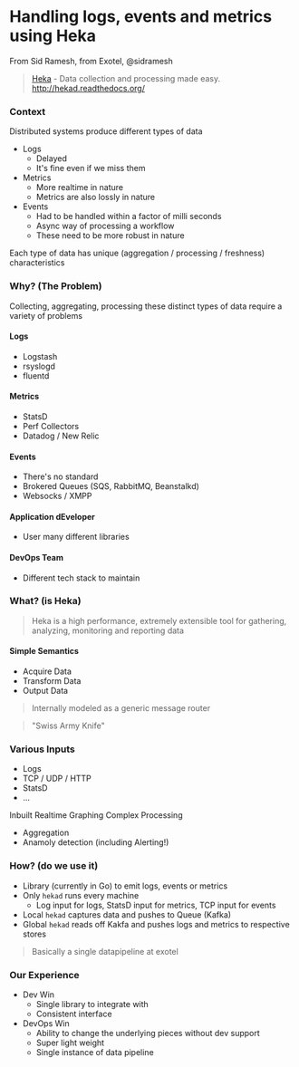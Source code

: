 # Handling logs, events and metrics using Heka

From Sid Ramesh, from Exotel, @sidramesh

> [Heka](https://github.com/mozilla-services/heka) - Data collection and processing made easy. http://hekad.readthedocs.org/


### Context
Distributed systems produce different types of data
- Logs
  - Delayed
  - It's fine even if we miss them
- Metrics
  - More realtime in nature
  - Metrics are also lossly in nature
- Events
  - Had to be handled within a factor of milli seconds
  - Async way of processing a workflow
  - These need to be more robust in nature

Each type of data has unique (aggregation / processing / freshness) characteristics

### Why? (The Problem)
Collecting, aggregating, processing these distinct types of data require a variety of problems

#### Logs
- Logstash
- rsyslogd
- fluentd

#### Metrics
- StatsD
- Perf Collectors
- Datadog / New Relic

#### Events
- There's no standard
- Brokered Queues (SQS, RabbitMQ, Beanstalkd)
- Websocks / XMPP

#### Application dEveloper
- User many different libraries

#### DevOps Team
- Different tech stack to maintain

### What? (is Heka)
> Heka is a high performance, extremely extensible tool for gathering, analyzing, monitoring and reporting data

#### Simple Semantics
- Acquire Data
- Transform Data
- Output Data

> Internally modeled as a generic message router

> "Swiss Army Knife"

### Various Inputs
- Logs
- TCP / UDP / HTTP
- StatsD
- ...

Inbuilt Realtime Graphing
Complex Processing
- Aggregation
- Anamoly detection (including Alerting!)

### How? (do we use it)
- Library (currently in Go) to emit logs, events or metrics
- Only `hekad` runs every machine
  - Log input for logs, StatsD input for metrics, TCP input for events
- Local `hekad` captures data and pushes to Queue (Kafka)
- Global `hekad` reads off Kakfa and pushes logs and metrics to respective stores

> Basically a single datapipeline at exotel

### Our Experience
- Dev Win
  - Single library to integrate with
  - Consistent interface
- DevOps Win
  - Ability to change the underlying pieces without dev support
  - Super light weight
  - Single instance of data pipeline
